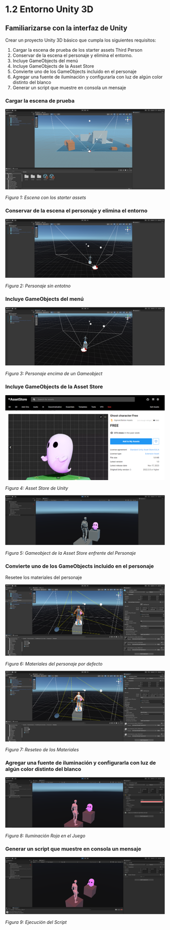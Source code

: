 # 1.2 Entorno Unity 3D

## Familiarizarse con la interfaz de Unity

Crear un proyecto Unity 3D básico que cumpla los siguientes requisitos:

1. Cargar la escena de prueba de los starter assets Third Person 
2. Conservar de la escena el personaje y elimina el entorno.
3. Incluye GameObjects del menú
4. Incluye GameObjects de la Asset Store
5. Convierte uno de los GameObjects incluido en el personaje
6. Agregar una fuente de iluminación y configurarla con luz de algún color distinto del blanco
7. Generar un script que muestre en consola un mensaje

### Cargar la escena de prueba

![alt text](images/Unity_3D-2.png)

*Figura 1: Escena con los starter assets*

### Conservar de la escena el personaje y elimina el entorno

![alt text](images/Unity_3D-3.png)

*Figura 2: Personaje sin entotno*

### Incluye GameObjects del menú

![alt text](images/Unity_3D-4.png)

*Figura 3: Personaje encima de un Gameobject*

### Incluye GameObjects de la Asset Store

![alt text](images/Unity_3D-5.png)

*Figura 4: Asset Store de Unity*

![alt text](images/Unity_3D-6.png)

*Figura 5: Gameobject de la Asset Store enfrente del Personaje*

### Convierte uno de los GameObjects incluido en el personaje

Resetee los materiales del personaje

![alt text](images/Unity_3D-7.png)

*Figura 6: Materiales del personaje por defecto*

![alt text](images/Unity_3D-8.png)

*Figura 7: Reseteo de los Materiales*

### Agregar una fuente de iluminación y configurarla con luz de algún color distinto del blanco

![alt text](images/Unity_3D-9.png)

*Figura 8: Iluminación Roja en el Juego*

### Generar un script que muestre en consola un mensaje

![alt text]( images/Unity_3D-10.png)

*Figura 9: Ejecución del Script*
